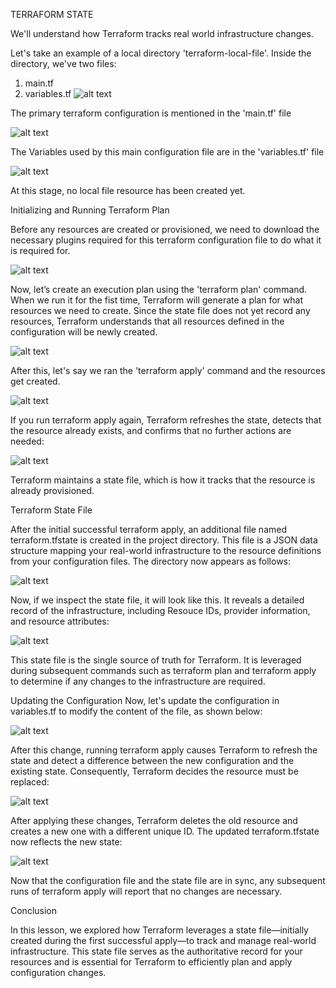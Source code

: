 TERRAFORM STATE

We'll understand how Terraform tracks real world infrastructure changes.

Let's take an example of a local directory 'terraform-local-file'.
Inside the directory, we've two files:
1. main.tf
2. variables.tf
![alt text](image.png)

The primary terraform configuration is mentioned in the 'main.tf' file

![alt text](image-2.png)

The Variables used by this main configuration file are in the 'variables.tf' file

![alt text](image-3.png)

At this stage, no local file resource has been created yet.

Initializing and Running Terraform Plan

Before any resources are created or provisioned, we need to download the necessary plugins required for this terraform configuration file to do what it is required for.

![alt text](image-4.png)

Now, let’s create an execution plan using the 'terraform plan' command. When we run it for the fist time, Terraform will generate a plan for what resources we need to create.
Since the state file does not yet record any resources, Terraform understands that all resources defined in the configuration will be newly created.

![alt text](image-5.png)

After this, let's say we ran the 'terraform apply' command and the resources get created.

![alt text](image-6.png)

If you run terraform apply again, Terraform refreshes the state, detects that the resource already exists, and confirms that no further actions are needed:

![alt text](image-7.png)

Terraform maintains a state file, which is how it tracks that the resource is already provisioned.

Terraform State File

After the initial successful terraform apply, an additional file named terraform.tfstate is created in the project directory. This file is a JSON data structure mapping your real-world infrastructure to the resource definitions from your configuration files. The directory now appears as follows:

![alt text](image-8.png)

Now, if we inspect the state file, it will look like this. It reveals a detailed record of the infrastructure, including Resouce IDs, provider information, and resource attributes:

![alt text](image-9.png)

This state file is the single source of truth for Terraform.
It is leveraged during subsequent commands such as terraform plan and terraform apply to determine if any changes to the infrastructure are required.

Updating the Configuration
Now, let's update the configuration in variables.tf to modify the content of the file, as shown below:

![alt text](image-10.png)

After this change, running terraform apply causes Terraform to refresh the state and detect a difference between the new configuration and the existing state. Consequently, Terraform decides the resource must be replaced:

![alt text](image-11.png)

After applying these changes, Terraform deletes the old resource and creates a new one with a different unique ID. The updated terraform.tfstate now reflects the new state:

![alt text](image-12.png)

Now that the configuration file and the state file are in sync, any subsequent runs of terraform apply will report that no changes are necessary.

Conclusion

In this lesson, we explored how Terraform leverages a state file—initially created during the first successful apply—to track and manage real-world infrastructure. This state file serves as the authoritative record for your resources and is essential for Terraform to efficiently plan and apply configuration changes.

